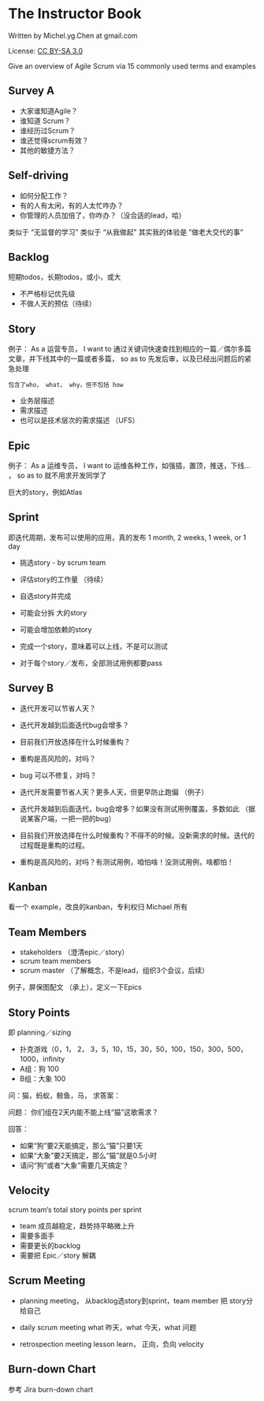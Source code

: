 # The Instructor Book

Written by Michel.yg.Chen at gmail.com

License: [CC BY-SA 3.0](https://creativecommons.org/licenses/by-sa/3.0/)

Give an overview of Agile Scrum via 15 commonly used terms and examples


## Survey A

- 大家谁知道Agile？ 
- 谁知道 Scrum？
- 谁经历过Scrum？
- 谁还觉得scrum有效？
- 其他的敏捷方法？

 
## Self-driving 

- 如何分配工作？
- 有的人有太闲，有的人太忙咋办？
- 你管理的人员加倍了，你咋办？（没合适的lead，哈）

类似于 “无监督的学习”
类似于 “从我做起”
其实我的体验是 ”做老大交代的事“


## Backlog
	
短期todos，长期todos，或小，或大

- 不严格标记优先级
- 不做人天的预估（待续）


## Story

例子：
	As a 运营专员，
	I want to 通过关键词快速查找到相应的一篇／偶尔多篇文章，并下线其中的一篇或者多篇，
	so as to 先发后审，以及已经出问题后的紧急处理

	包含了who， what， why，但不包括 how

- 业务层描述
- 需求描述
- 也可以是技术层次的需求描述 （UFS）


## Epic

例子：
	As a 运维专员，
	I want to 运维各种工作，如强插，置顶，推送，下线… ，
	so as to 就不用求开发同学了

巨大的story，例如Atlas


## Sprint

即迭代周期，发布可以使用的应用，真的发布
1 month, 2 weeks, 1 week,  or 1 day

- 挑选story - by scrum team
- 评估story的工作量 （待续）
- 自选story并完成

- 可能会分拆 大的story
- 可能会增加依赖的story
- 完成一个story，意味着可以上线，不是可以测试
- 对于每个story／发布，全部测试用例都要pass


## Survey B

- 迭代开发可以节省人天？
- 迭代开发越到后面迭代bug会增多？
- 目前我们开放选择在什么时候重构？
- 重构是高风险的，对吗？
- bug 可以不修复，对吗？


- 迭代开发需要节省人天？更多人天，但更早防止跑偏 （例子）
- 迭代开发越到后面迭代，bug会增多？如果没有测试用例覆盖，多数如此 （据说某客户端，一把一把的bug）
- 目前我们开放选择在什么时候重构？不得不的时候。没新需求的时候。迭代的过程既是重构的过程。
- 重构是高风险的，对吗？有测试用例，咱怕啥！没测试用例，啥都怕！


## Kanban

看一个 example，改良的kanban，专利权归 Michael 所有


## Team Members

- stakeholders  （澄清epic／story）
- scrum team members 
- scrum master （了解概念，不是lead，组织3个会议，后续）

例子，屏保图配文 （承上），定义一下Epics


## Story Points

即 planning／sizing 

- 扑克游戏（0，1， 2， 3，5，10，15，30，50，100，150，300，500，1000，infinity
- A组：狗 100
- B组：大象 100

问：猫，蚂蚁，鲸鱼，马，
求答案：

问题：
你们组在2天内能不能上线“猫”这歌需求？

回答：
- 如果“狗”要2天能搞定，那么“猫”只要1天
- 如果“大象”要2天搞定，那么“猫”就是0.5小时
- 请问“狗”或者“大象”需要几天搞定？


## Velocity
	
scrum team‘s total story points per sprint

- team 成员越稳定，趋势持平略微上升
- 需要多面手
- 需要更长的backlog
- 需要把 Epic／story 解耦


## Scrum Meeting 

- planning meeting， 
从backlog选story到sprint，team member 把 story分给自己

- daily scrum meeting
what 昨天，what 今天，what 问题

- retrospection meeting
lesson learn， 正向，负向
velocity 


## Burn-down Chart

参考 Jira burn-down chart
